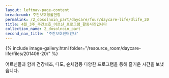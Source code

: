 ```yaml
--- 
layout: leftnav-page-content 
breadcrumb: 주간보호생활현장 
permalink: /2_dosolnoin_part/daycare/four/daycare-life/dlife_20
title: 4월_3주_주간보호_어르신_프로그램_활동사진입니다
collection_name: 2_dosolnoin_part
second_nav_title: '주간보호센터안내' 
---
```

{% include image-gallery.html folder="/resource_room/daycare-life/files/201406-20/" %}




어르신들과 함께 건강체조, 다도, 숲체험등 다양한 프로그램을 
통해 즐거운 시간을 보냈습니다.